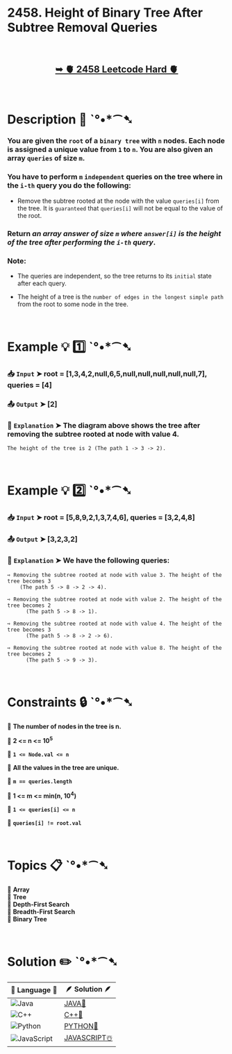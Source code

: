 # 2458. Height of Binary Tree After Subtree Removal Queries

</br>

<h2 align="center"> 

<a href="https://leetcode.com/problems/height-of-binary-tree-after-subtree-removal-queries/?envType=daily-question&envId=2024-10-26"><strong>➥ 🫀 2458 Leetcode Hard 🫀 </strong></a>
</h2>

</br>

# Description 📜 ˋ°•*⁀➷

### You are given the `root` of a `binary tree` with `n` nodes. Each node is assigned a unique value from `1` to `n`. You are also given an array `queries` of size `m`.

### You have to perform `m` `independent` queries on the tree where in the `i-th` query you do the following:

- Remove the subtree rooted at the node with the value `queries[i]` from the tree. It is `guaranteed` that `queries[i]` will not be equal to the value of the root.

### Return *an array answer of size `m` where `answer[i]` is the height of the tree after performing the `i-th` query*.

### Note:

- The queries are independent, so the tree returns to its `initial` state after each query.

- The height of a tree is the `number of edges in the longest simple path` from the root to some node in the tree.

</br>

# Example 💡 1️⃣ ˋ°•*⁀➷

  ### 📥 `Input`  ➤ root = [1,3,4,2,null,6,5,null,null,null,null,null,7], queries = [4]

  ### 📤 `Output`  ➤ [2]

  ### 🔦 `Explanation`  ➤ The diagram above shows the tree after removing the subtree rooted at node with value 4.

    The height of the tree is 2 (The path 1 -> 3 -> 2).

</br>

# Example 💡 2️⃣ ˋ°•*⁀➷

  ### 📥 `Input` ➤ root = [5,8,9,2,1,3,7,4,6], queries = [3,2,4,8]

  ### 📤 `Output`  ➤ [3,2,3,2]

  ### 🔦 `Explanation` ➤ We have the following queries:

    ➺ Removing the subtree rooted at node with value 3. The height of the tree becomes 3 
        (The path 5 -> 8 -> 2 -> 4).

    ➺ Removing the subtree rooted at node with value 2. The height of the tree becomes 2 
          (The path 5 -> 8 -> 1).

    ➺ Removing the subtree rooted at node with value 4. The height of the tree becomes 3 
          (The path 5 -> 8 -> 2 -> 6).

    ➺ Removing the subtree rooted at node with value 8. The height of the tree becomes 2 
          (The path 5 -> 9 -> 3).

</br>

# Constraints 🔒 ˋ°•*⁀➷

🔹 **The number of nodes in the tree is n.** </br>

🔹 **2 <= n <= 10<sup>5</sup>** </br>

🔹 **`1 <= Node.val <= n`** </br>

🔹 **All the values in the tree are unique.** </br>

🔹 **`m == queries.length`** </br>

🔹 **1 <= m <= min(n, 10<sup>4</sup>)** </br>

🔹 **`1 <= queries[i] <= n`** </br>

🔹 **`queries[i] != root.val`** </br>

</br>

# Topics 📋 ˋ°•*⁀➷

🔸 **Array**  </br>
🔸 **Tree**  </br>
🔸 **Depth-First Search**  </br>
🔸 **Breadth-First Search**  </br>
🔸 **Binary Tree**  </br>

</br>

# Solution ✏️ ˋ°•*⁀➷

| 📒 Language 📒  | 🪶 Solution 🪶 |
| ------------- | ------------- |
|  ![Java](https://img.shields.io/badge/java-%23ED8B00.svg?style=for-the-badge&logo=openjdk&logoColor=white)  | [JAVA🍁]() |
|  ![C++](https://img.shields.io/badge/c++-%2300599C.svg?style=for-the-badge&logo=c%2B%2B&logoColor=white)  | [C++🎲]()  |
|  ![Python](https://img.shields.io/badge/python-3670A0?style=for-the-badge&logo=python&logoColor=ffdd54)    | [PYTHON🍰]() |
| ![JavaScript](https://img.shields.io/badge/javascript-%23323330.svg?style=for-the-badge&logo=javascript&logoColor=%23F7DF1E)   | [JAVASCRIPT☃️]() |



